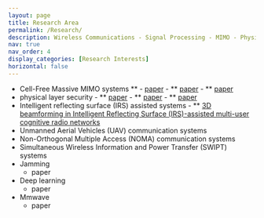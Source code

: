 ```yaml
---
layout: page
title: Research Area
permalink: /Research/
description: Wireless Communications - Signal Processing - MIMO - Physical Layer Security
nav: true
nav_order: 4
display_categories: [Research Interests]
horizontal: false
---
```



- Cell-Free Massive MIMO systems **
      - [paper](https://ieeexplore.ieee.org/abstract/document/10012721)
      - ** [paper](https://ieeexplore.ieee.org/abstract/document/10177930)
      - ** [paper](https://ieeexplore.ieee.org/abstract/document/9345873)
- physical layer security
      - ** [paper](https://ieeexplore.ieee.org/abstract/document/10032287/)
      - ** [paper](https://www.sciencedirect.com/science/article/abs/pii/S1874490721001737)
      - ** [paper](https://link.springer.com/article/10.1007/s11277-016-3865-9)
- Intelligent reflecting surface (IRS) assisted systems
       - ** [3D beamforming in Intelligent Reflecting Surface (IRS)-assisted multi-user cognitive radio networks](https://www.sciencedirect.com/science/article/abs/pii/S1874490722002282)
- Unmanned Aerial Vehicles (UAV) communication systems
- Non-Orthogonal Multiple Access (NOMA) communication systems
- Simultaneous Wireless Information and Power Transfer (SWIPT) systems
- Jamming
     - paper
- Deep learning
     - paper
- Mmwave
    - paper

